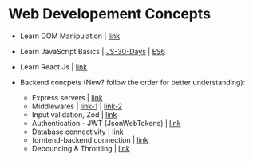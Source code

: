 # Web Developement Concepts

- Learn DOM Manipulation | [link](https://github.com/princebansal7/Web-Development-Concepts/tree/main/dom-manipulation)
- Learn JavaScript Basics | [JS-30-Days](https://github.com/princebansal7/JavaScript-30-days?tab=readme-ov-file) | [ES6](https://github.com/princebansal7/Learn-JavaScript)
- Learn React Js | [link](https://github.com/princebansal7/Learn-React)
- Backend concpets (New? follow the order for better understanding):
  
  - Express servers | [link](https://github.com/princebansal7/Web-Development-Concepts/tree/main/server-code)
  - Middlewares | [link-1](https://github.com/princebansal7/Web-Development-Concepts/blob/main/server-code/7.SomeBasicsBeforeMiddleware.js) | [link-2](https://github.com/princebansal7/Web-Development-Concepts/tree/main/middlewares)
  - Input validation, Zod | [link](https://github.com/princebansal7/Web-Development-Concepts/tree/main/input-validation)
  - Authentication - JWT (JsonWebTokens) | [link](https://github.com/princebansal7/Web-Development-Concepts/blob/main/authentication-concepts/3.authenticationPrereqs.md)
  - Database connectivity | [link](https://github.com/princebansal7/Web-Development-Concepts/blob/main/databases-basics/1.database.md)
  - forntend-backend connection | [link](https://github.com/princebansal7/Web-Development-Concepts/tree/main/frontend-backend)
  - Debouncing & Throttling | [link](https://github.com/princebansal7/Web-Development-Concepts/tree/main/frontend-backend/throttling-debouncing)